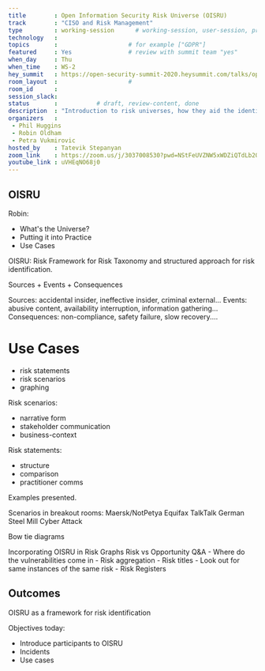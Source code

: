 ```yaml
---
title        : Open Information Security Risk Universe (OISRU)
track        : "CISO and Risk Management"
type         : working-session      # working-session, user-session, product-session
technology   :
topics       :                    # for example ["GDPR"]
featured     : Yes                # review with summit team "yes"
when_day     : Thu
when_time    : WS-2
hey_summit   : https://open-security-summit-2020.heysummit.com/talks/open-information-security-risk-universe-oisru-2pm-bst/
room_layout  :                    #
room_id      :
session_slack: 
status       :           # draft, review-content, done
description  : "Introduction to risk universes, how they aid the identification of organisational cyber risk, and other use-cases!"
organizers   : 
 - Phil Huggins
 - Robin Oldham
 - Petra Vukmirovic
hosted_by    : Tatevik Stepanyan
zoom_link    : https://zoom.us/j/3037008530?pwd=NStFeUVZNW5xWDZiQTdLb20yb3NuZz09
youtube_link : uVHEqNO68j0
---
```



## OISRU

Robin:
- What's the Universe?
- Putting it into Practice
- Use Cases

OISRU:
Risk Framework for Risk Taxonomy and structured approach for risk identification.

Sources + Events + Consequences

Sources: accidental insider, ineffective insider, criminal external...
Events: abusive content, availability interruption, information gathering...
Consequences: non-compliance, safety failure, slow recovery....

# Use Cases

- risk statements
- risk scenarios
- graphing

Risk scenarios: 
- narrative form
- stakeholder communication
- business-context

Risk statements:
- structure
- comparison
- practitioner comms

Examples presented. 

Scenarios in breakout rooms:
Maersk/NotPetya
Equifax
TalkTalk
German Steel Mill Cyber Attack

Bow tie diagrams

Incorporating OISRU in Risk Graphs
 Risk vs Opportunity
 Q&A - Where do the vulnerabilities come in
     - Risk aggregation
     - Risk titles
     - Look out for same instances of the same risk
     - Risk Registers
     
     
## Outcomes

OISRU as a framework for risk identification


 Objectives today: 
 - Introduce participants to OISRU
 - Incidents
 - Use cases
 
 





